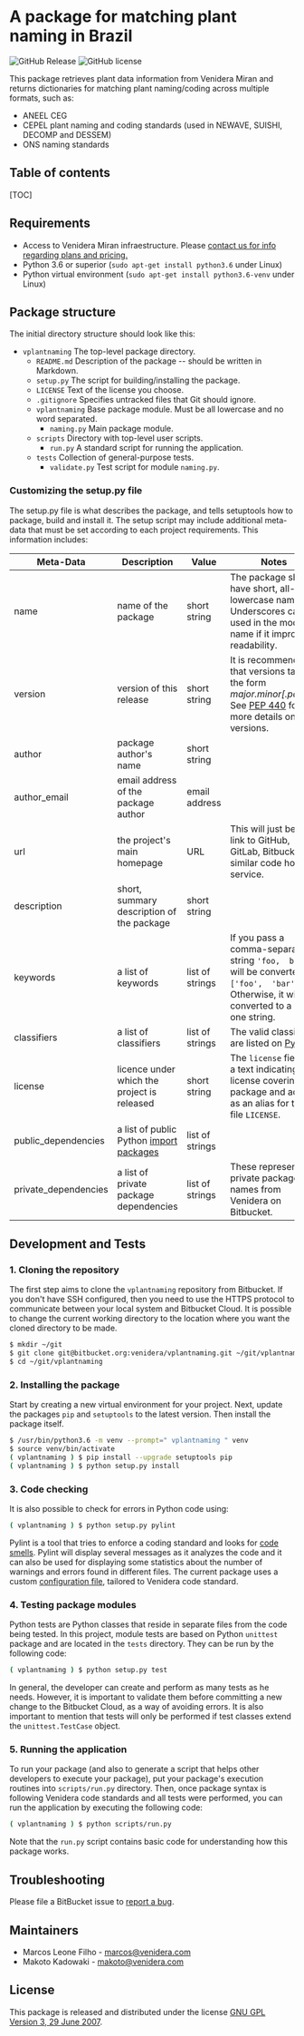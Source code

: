 

# A package for matching plant naming in Brazil

![GitHub Release](https://img.shields.io/badge/release-v0.0.1-blue.svg)
![GitHub license](https://img.shields.io/badge/license-Proprietary-yellow.svg)

This package retrieves plant data information from Venidera Miran and returns dictionaries for matching plant naming/coding across multiple formats, such as:

- ANEEL CEG
- CEPEL plant naming and coding standards (used in NEWAVE, SUISHI, DECOMP and DESSEM)
- ONS naming standards

## Table of contents
[TOC]

## Requirements

* Access to Venidera Miran infraestructure. Please [contact us for info regarding plans and pricing.](https://portal.venidera.com/contact/)
* Python 3.6 or superior (`sudo apt-get install python3.6` under Linux)
* Python virtual environment (`sudo apt-get install python3.6-venv` under Linux)

## Package structure

The initial directory structure should look like this:

- `vplantnaming` The top-level package directory.
    -   `README.md`  Description of the package -- should be written in Markdown.
    -   `setup.py` The script for building/installing the package.
    -   `LICENSE` Text of the license you choose.
    -   `.gitignore` Specifies untracked files that Git should ignore.
    -   `vplantnaming` Base package module. Must be all lowercase and no word separated.
        -   `naming.py`  Main package module.
    -   `scripts` Directory with top-level user scripts.
        -   `run.py` A standard script for running the application.
    -   `tests` Collection of general-purpose tests.
        -   `validate.py` Test script for module  `naming.py`.

### Customizing the setup.py file

The setup.py file is what describes the package, and tells setuptools how to package, build and install it. The setup script may include additional meta-data that must be set according to each project requirements. This information includes:

| Meta-Data | Description | Value | Notes
|--|--|--|--|
| name | name of the package | short string | The package should have short, all-lowercase names. Underscores can be used in the module name if it improves readability. |
| version | version of this release | short string | It is recommended that versions take the form _major.minor[.patch]_. See [PEP 440](https://www.python.org/dev/peps/pep-0440) for more details on versions. |
| author | package author's name | short string |  |
| author_email | email address of the package author | email address |  |
| url | the project's main homepage | URL | This will just be a link to GitHub, GitLab, Bitbucket, or similar code hosting service. |
| description | short, summary description of the package | short string |  |
| keywords | a list of keywords | list of strings | If you pass a comma-separated string `'foo,  bar'`, it will be converted to `['foo',  'bar']`, Otherwise, it will be converted to a list of one string. |
| classifiers | a list of classifiers | list of strings | The valid classifiers are listed on [PyPI](https://pypi.org/classifiers). |
| license | licence under which the project is released | short string | The `license` field is a text indicating the license covering the package and acts as an alias for the file `LICENSE`. |
| public_dependencies | a list of public Python [import packages](https://packaging.python.org/glossary/#term-import-package) | list of strings | | 
| private_dependencies | a list of private package dependencies | list of strings | These represent the private package names from Venidera on Bitbucket.| 

## Development and Tests

### 1. Cloning the repository
The first step aims to clone the `vplantnaming` repository from Bitbucket. If you don't have SSH configured, then you need to use the HTTPS protocol to communicate between your local system and Bitbucket Cloud. It is possible to change the current working directory to the location where you want the cloned directory to be made.
```bash
$ mkdir ~/git
$ git clone git@bitbucket.org:venidera/vplantnaming.git ~/git/vplantnaming
$ cd ~/git/vplantnaming
```

### 2. Installing the package
 Start by creating a new virtual environment for your project. Next, update the packages `pip` and `setuptools` to the latest version. Then install the package itself.
```bash
$ /usr/bin/python3.6 -m venv --prompt=" vplantnaming " venv
$ source venv/bin/activate
( vplantnaming ) $ pip install --upgrade setuptools pip
( vplantnaming ) $ python setup.py install
```

### 3. Code checking
It is also possible to check for errors in Python code using:
```bash
( vplantnaming ) $ python setup.py pylint
```
Pylint is a tool that tries to enforce a coding standard and looks for  [code smells](https://martinfowler.com/bliki/CodeSmell.html). Pylint will display several messages as it analyzes the code and it can also be used for displaying some statistics about the number of warnings and errors found in different files. The current package uses a custom [configuration file](https://drive.google.com/a/venidera.com/uc?id=1SeUYS-g-MTj-7a_XYwaXZUQpDiQ26JuW), tailored to Venidera code standard.


### 4. Testing package modules
Python tests are Python classes that reside in separate files from the code being tested. In this project, module tests are based on Python `unittest` package and are located in the `tests` directory. They can be run by the following code: 
```bash
( vplantnaming ) $ python setup.py test
```
In general, the developer can create and perform as many tests as he needs. However, it is important to validate them before committing a new change to the Bitbucket Cloud, as a way of avoiding errors. It is also important to mention that tests will only be performed if test classes extend the `unittest.TestCase` object.


### 5. Running the application
To run your package (and also to generate a script that helps other developers to execute your package), put your package's execution routines into `scripts/run.py` directory. Then, once package syntax is following Venidera code standards and all tests were performed, you can run the application by executing the following code:
```bash
( vplantnaming ) $ python scripts/run.py
```

Note that the `run.py` script contains basic code for understanding how this package works.

## Troubleshooting

Please file a BitBucket issue to [report a bug](https://github.com/venidera/vplantnaming/issues).

## Maintainers

-   Marcos Leone Filho - [marcos@venidera.com](mailto:marcos@venidera.com)
-   Makoto Kadowaki -  [makoto@venidera.com](mailto:makoto@venidera.com)

## License

This package is released and distributed under the license  [GNU GPL Version 3, 29 June 2007](https://www.gnu.org/licenses/gpl-3.0.html).